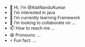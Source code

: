 - 👋 Hi, I’m @AlatNanduKumar
- 👀 I’m interested in java
- 🌱 I’m currently learning Framework
- 💞️ I’m looking to collaborate on ...
- 📫 How to reach me ...
- 😄 Pronouns: ...
- ⚡ Fun fact: ...

<!---
AlatNanduKumar/AlatNanduKumar is a ✨ special ✨ repository because its `README.md` (this file) appears on your GitHub profile.
You can click the Preview link to take a look at your changes.
--->
